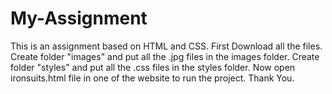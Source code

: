 # My-Assignment
This is an assignment based on HTML and CSS.
First Download all the files.
Create folder "images" and put all the .jpg files in the images folder.
Create folder "styles" and put all the .css files in the styles folder.
Now open ironsuits.html file in one of the website to run the project.
Thank You.
